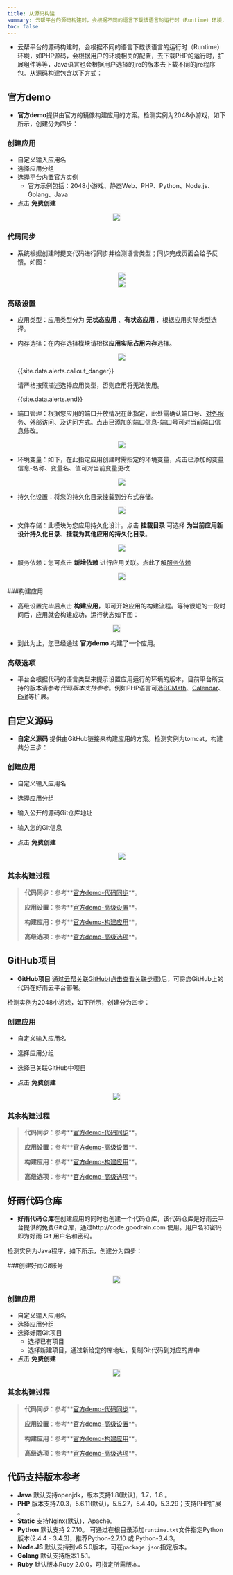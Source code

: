 ```yaml
---
title: 从源码构建
summary: 云帮平台的源码构建时，会根据不同的语言下载该语言的运行时（Runtime）环境，如PHP源码，会根据用户的环境相关的配置，去下载PHP的运行时，扩展组件等等，Java语言也会根据用户选择的jre的版本去下载不同的jre程序包
toc: false
---
```


<div id="toc"></div>

- 云帮平台的源码构建时，会根据不同的语言下载该语言的运行时（Runtime）环境，如PHP源码，会根据用户的环境相关的配置，去下载PHP的运行时，扩展组件等等，Java语言也会根据用户选择的jre的版本去下载不同的jre程序包。从源码构建包含以下方式：

## 官方demo

- **官方demo**提供由官方的镜像构建应用的方案。检测实例为2048小游戏，如下所示，创建分为四步：

### 创建应用
- 自定义输入应用名
- 选择应用分组
- 选择平台内置官方实例
  -    官方示例包括：2048小游戏、静态Web、PHP、Python、Node.js、Golang、Java
- 点击 **免费创建**

<center><img src="https://static.goodrain.com/images/acp/docs/user-docs/addapp/V3.5/addapp-offical-demo1.png" style="border:1px solid #eee;max-width:100%"/></center>

### 代码同步

- 系统根据创建时提交代码进行同步并检测语言类型；同步完成页面会给予反馈。如图：

   <center><img src="https://static.goodrain.com/images/acp/docs/user-docs/addapp/V3.5/addapp-offical-demo2.png" style="border:1px solid #eee;max-width:100%"/></center>

   <center><img src="https://static.goodrain.com/images/acp/docs/user-docs/addapp/V3.5/addapp-offical-demo3.png" style="border:1px solid #eee;max-width:100%" /></center>

### 高级设置

- 应用类型：应用类型分为 **无状态应用** 、**有状态应用** ，根据应用实际类型选择。

- 内存选择：在内存选择模块请根据**应用实际占用内存**选择。

  <center><img src="https://static.goodrain.com/images/acp/docs/user-docs/addapp/V3.5/addapp-config-6.png" style="border:1px solid #eee;max-width:100%" /></center>

  {{site.data.alerts.callout_danger}}

  请严格按照描述选择应用类型，否则应用将无法使用。

  {{site.data.alerts.end}}

- 端口管理：根据您应用的端口开放情况在此指定，此处需确认端口号、[对外服务](https://www.rainbond.com/docs/stable/user-app-docs/myapps/myapp-platform-port.html#part-2c696518044fc4f0)、[外部访问](https://www.rainbond.com/docs/stable/user-app-docs/myapps/myapp-platform-port.html#part-2c27c8f988fb443b)、及[访问方式](https://www.rainbond.com/docs/stable/user-app-docs/myapps/myapp-platform-port.html#part-2ba97bbe77ab9feb)。点击已添加的端口信息-端口号可对当前端口信息修改。

  <center><img src="https://static.goodrain.com/images/acp/docs/user-docs/addapp/V3.5/addapp-config-1.jpeg" style="border:1px solid #eee;max-width:100%" /></center>

- 环境变量：如下，在此指定应用创建时需指定的环境变量，点击已添加的变量信息-名称、变量名、值可对当前变量更改

  <center><img src="https://static.goodrain.com/images/acp/docs/user-docs/addapp/V3.5/addapp-config-2.jpeg" style="border:1px solid #eee;max-width:100%" /></center>

- 持久化设置：将您的持久化目录挂载到分布式存储。

  <center><img src="https://static.goodrain.com/images/acp/docs/user-docs/addapp/V3.5/addapp-config-3.jpeg" style="border:1px solid #eee;max-width:100%" /></center>

- 文件存储：此模块为您应用持久化设计。点击 **挂载目录** 可选择 **为当前应用新设计持久化目录**、**挂载为其他应用的持久化目录**。

  <center><img src="https://static.goodrain.com/images/acp/docs/user-docs/addapp/V3.5/addapp-config-4.jpeg" style="border:1px solid #eee;max-width:100%" /></center>

- 服务依赖：您可点击 **新增依赖** 进行应用关联。点此了解[服务依赖](https://www.rainbond.com/docs/stable/user-app-docs/myapps/myapp-platform-reliance.html)

  <center><img src="https://static.goodrain.com/images/acp/docs/user-docs/addapp/V3.5/addapp-config-5.jpeg" style="border:1px solid #eee;max-width:100%" /></center>

###构建应用

- 高级设置完毕后点击 **构建应用**，即可开始应用的构建流程。等待很短的一段时间后，应用就会构建成功，运行状态如下图：

<center><img src="https://static.goodrain.com/images/acp/docs/user-docs/addapp/V3.5/done1.png" style="border:1px solid #eee;max-width:60%"/></center>

- 到此为止，您已经通过 **官方demo** 构建了一个应用。
   
### 高级选项

- 平台会根据代码的语言类型来提示设置应用运行的环境的版本，目前平台所支持的版本请参考*代码版本支持参考*。例如PHP语言可选[BCMath](http://docs.php.net/bcmath)、[Calendar](https://user.goodrain.com/apps/jfteam/gr7c1e25/app-language/http/docs.php.net/calendar)、[Exif](http://docs.php.net/exif)等扩展。

## 自定义源码

- **自定义源码** 提供由GitHub链接来构建应用的方案。检测实例为tomcat，构建共分三步：

### 创建应用

- 自定义输入应用名

- 选择应用分组

- 输入公开的源码Git仓库地址

- 输入您的Git信息

- 点击 **免费创建**

   <center><img src="https://static.goodrain.com/images/acp/docs/user-docs/addapp/V3.5/addapp-selfdefine1.jpg" style="border:1px solid #eee;max-width:100%" /></center>


### 其余构建过程


> **代码同步**：参考**[官方demo-代码同步](#part-2bf3829b9f082e28)**。
>
> **应用设置**：参考**[官方demo-高级设置](#part-2f1c72d28697de5f)**。
>
> **构建应用**：参考**[官方demo-构建应用](#part-2cb7b84090d34f7d)**。
>
> **高级选项**：参考**[官方demo-高级选项](#part-2f1c72d2858f94ae)**。

## GitHub项目

- **GitHub项目** 通过[云帮关联GitHub(点击查看关联步骤)](/docs/stable/rainBond_GitHub.html)后，可将您GitHub上的代码在好雨云平台部署。

检测实例为2048小游戏，如下所示，创建分为四步：

### 创建应用

- 自定义输入应用名

- 选择应用分组
- 选择已关联GitHub中项目
- 点击 **免费创建**

<center><img src="https://static.goodrain.com/images/acp/docs/user-docs/addapp/V3.5/addapp-github2.jpg" style="border:1px solid #eee;max-width:100%" /></center>

### 其余构建过程

> **代码同步**：参考**[官方demo-代码同步](#part-2bf3829b9f082e28)**。
>
> **应用设置**：参考**[官方demo-高级设置](#part-2f1c72d28697de5f)**。
>
> **构建应用**：参考**[官方demo-构建应用](#part-2cb7b84090d34f7d)**。
>
> **高级选项**：参考**[官方demo-高级选项](#part-2f1c72d2858f94ae)**。

## 好雨代码仓库

- **好雨代码仓库**在创建应用的同时也创建一个代码仓库，该代码仓库是好雨云平台提供的免费Git仓库，通过http://code.goodrain.com 使用。用户名和密码即为好雨 Git 用户名和密码。

检测实例为Java程序，如下所示，创建分为四步：

###创建好雨Git账号

<center><img src="https://static.goodrain.com/images/acp/docs/user-docs/addapp/V3.5/addapp-goodrain0.jpeg" style="border:1px solid #eee;max-width:100%" /></center>

### 创建应用

- 自定义输入应用名
- 选择应用分组
- 选择好雨Git项目
  - 选择已有项目
  - 选择新建项目，通过新给定的库地址，复制Git代码到对应的库中
- 点击 **免费创建**

<center><img src="https://static.goodrain.com/images/acp/docs/user-docs/addapp/V3.5/addapp-goodrain1.jpeg" style="border:1px solid #eee;max-width:100%" /></center>

### 其余构建过程

> **代码同步**：参考**[官方demo-代码同步](#part-2bf3829b9f082e28)**。
>
> **应用设置**：参考**[官方demo-高级设置](#part-2f1c72d28697de5f)**。
>
> **构建应用**：参考**[官方demo-构建应用](#part-2cb7b84090d34f7d)**。
>
> **高级选项**：参考**[官方demo-高级选项](#part-2f1c72d2858f94ae)**。

## 代码支持版本参考

- **Java**
  默认支持openjdk，版本支持1.8(默认)，1.7，1.6 。
- **PHP**
  版本支持7.0.3，5.6.11(默认)，5.5.27，5.4.40，5.3.29；支持PHP扩展 。
- **Static**
  支持Nginx(默认)，Apache。
- **Python**
  默认支持 2.7.10。
  可通过在根目录添加`runtime.txt`文件指定Python版本(2.4.4 - 3.4.3)，推荐Python-2.7.10 或 Python-3.4.3。
- **Node.JS**
  默认支持到v6.5.0版本，可在`package.json`指定版本。
- **Golang**
  默认支持版本1.5.1。
- **Ruby**
  默认版本Ruby 2.0.0，可指定所需版本。
